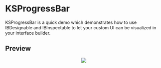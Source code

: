 # KSProgressBar

KSProgressBar is a quick demo which demonstrates how to use IBDesignable and IBInspectable to let your custom UI can be visualized in your interface builder.

## Preview
<p align="center"> 
<img src="https://i.imgur.com/GPtl1N4.gif">
</p>
